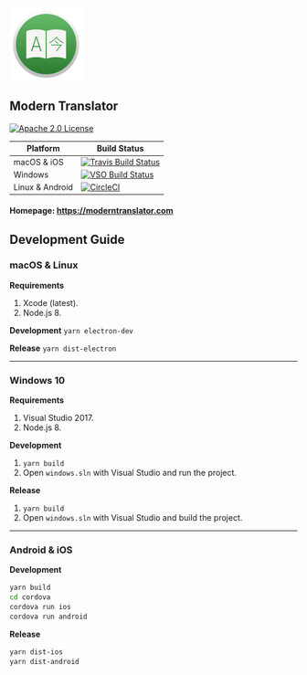<img src="build-resources/icons/1024x1024.png" height="128" width="128" alt="Modern Translator" />

## Modern Translator

[![Apache 2.0 License](https://img.shields.io/badge/License-Apache%202.0-blue.svg)](https://github.com/modern-translator/modern-translator/blob/master/LICENSE)

| Platform    | Build Status                                                                                                                                                                                                                    |
|-------------|---------------------------------------------------------------------------------------------------------------------------------------------------------------------------------------------------------------------------------|
| macOS & iOS | [![Travis Build Status](https://travis-ci.org/modern-translator/modern-translator.svg?branch=master)](https://travis-ci.org/modern-translator/modern-translator)                                                                |
| Windows | [![VSO Build Status](https://img.shields.io/vso/build/quanglam2807/2f76e0e3-6c4c-4c04-a98e-f7c1460efa1c/2.svg)](https://quanglam2807.visualstudio.com/Modern%20Translator/_build/index?definitionId=2) |
| Linux & Android | [![CircleCI](https://img.shields.io/circleci/project/github/modern-translator/modern-translator.svg)](https://circleci.com/gh/modern-translator/modern-translator)

#### Homepage: https://moderntranslator.com

## Development Guide
### macOS & Linux
**Requirements**
1. Xcode (latest).
2. Node.js 8.

**Development**
`yarn electron-dev`

**Release**
`yarn dist-electron`

---

### Windows 10
**Requirements**
1. Visual Studio 2017.
2. Node.js 8.

**Development**
1. `yarn build`
2. Open `windows.sln` with Visual Studio and run the project.

**Release**
1. `yarn build`
2. Open `windows.sln` with Visual Studio and build the project.

---

### Android & iOS

**Development**
```bash
yarn build
cd cordova
cordova run ios
cordova run android
```

**Release**
```bash
yarn dist-ios
yarn dist-android
```
